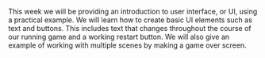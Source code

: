 This week we will be providing an introduction to user interface, or UI, using a practical example. We will learn how to create basic UI elements such as text and buttons. This includes text that changes throughout the course of our running game and a working restart button. We will also give an example of working with multiple scenes by making a game over screen. 
